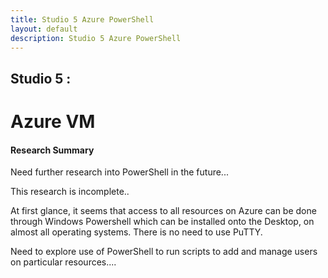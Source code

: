 ```yaml
---
title: Studio 5 Azure PowerShell
layout: default
description: Studio 5 Azure PowerShell
---
```


## Studio 5 : 
# Azure VM

#### Research Summary

Need further research into PowerShell in the future...

This research is incomplete..

At first glance, it seems that access to all resources on Azure can be done through Windows Powershell which can be installed onto the Desktop, on almost all operating systems.
There is no need to use PuTTY.

Need to explore use of PowerShell to run scripts to add and manage users on particular resources.... 

